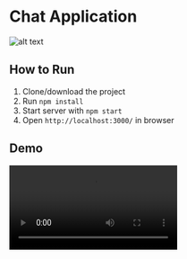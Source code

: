 # Chat Application

![alt text](<Screenshot 2025-08-01 at 2.34.39 PM.png>)


## How to Run

1. Clone/download the project
2. Run `npm install`
3. Start server with `npm start`
4. Open `http://localhost:3000/` in browser
## Demo 

<video controls src="Screen Recording 2025-08-01 at 2.29.02 PM.mov" title="Title"></video>